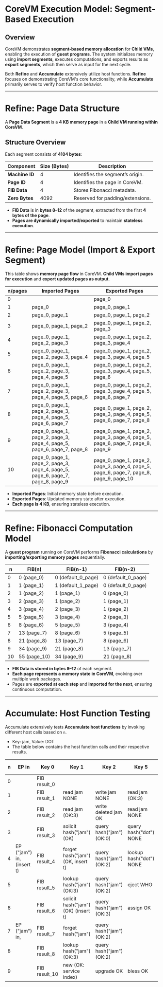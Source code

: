 # CoreVM Execution Model: Segment-Based Execution

## Overview

CoreVM demonstrates **segment-based memory allocation** for **Child VMs**, enabling the execution of **guest programs**. The system initializes memory using **import segments**, executes computations, and exports results as **export segments**, which then serve as input for the next cycle.

Both **Refine** and **Accumulate** extensively utilize host functions. **Refine** focuses on demonstrating CoreVM's core functionality, while **Accumulate** primarily serves to verify host function behavior.

---

# Refine: Page Data Structure

A **Page Data Segment** is a **4 KB memory page** in a **Child VM running within CoreVM**.

## Structure Overview

Each segment consists of **4104 bytes**:

| Component      | Size (Bytes) | Description                      |
| -------------- | ------------ | -------------------------------- |
| **Machine ID** | 4            | Identifies the segment’s origin. |
| **Page ID**    | 4            | Identifies the page in CoreVM.   |
| **FIB Data**   | 4            | Stores Fibonacci metadata.       |
| **Zero Bytes** | 4092         | Reserved for padding/extensions. |

- **FIB Data** is in **bytes 8–12** of the segment, extracted from the first **4 bytes of the page**.
- **Pages are dynamically imported/exported** to maintain **stateless execution**.

---

# Refine: Page Model (Import & Export Segment)

This table shows **memory page flow** in CoreVM. **Child VMs import pages for execution** and **export updated pages as output**.

| n/pages | Imported Pages                | Exported Pages                |
|---------|--------------------------------|--------------------------------|
| 0       |                                | page_0                         |
| 1       | page_0                         | page_0, page_1                 |
| 2       | page_0, page_1                 | page_0, page_1, page_2         |
| 3       | page_0, page_1, page_2         | page_0, page_1, page_2, page_3 |
| 4       | page_0, page_1, page_2, page_3 | page_0, page_1, page_2, page_3, page_4 |
| 5       | page_0, page_1, page_2, page_3, page_4 | page_0, page_1, page_2, page_3, page_4, page_5 |
| 6       | page_0, page_1, page_2, page_3, page_4, page_5 | page_0, page_1, page_2, page_3, page_4, page_5, page_6 |
| 7       | page_0, page_1, page_2, page_3, page_4, page_5, page_6 | page_0, page_1, page_2, page_3, page_4, page_5, page_6, page_7 |
| 8       | page_0, page_1, page_2, page_3, page_4, page_5, page_6, page_7 | page_0, page_1, page_2, page_3, page_4, page_5, page_6, page_7, page_8 |
| 9       | page_0, page_1, page_2, page_3, page_4, page_5, page_6, page_7, page_8 | page_0, page_1, page_2, page_3, page_4, page_5, page_6, page_7, page_8, page_9 |
| 10      | page_0, page_1, page_2, page_3, page_4, page_5, page_6, page_7, page_8, page_9 | page_0, page_1, page_2, page_3, page_4, page_5, page_6, page_7, page_8, page_9, page_10 |

- **Imported Pages**: Initial memory state before execution.
- **Exported Pages**: Updated memory state after execution.
- **Each page is 4 KB**, ensuring stateless execution.

---

# Refine: Fibonacci Computation Model

A **guest program** running on CoreVM performs **Fibonacci calculations** by **importing/exporting memory pages** sequentially.

| n  | FIB(n)        | FIB(n-1)              | FIB(n-2)              |
| -- | ------------- | --------------------- | --------------------- |
| 0  | 0  (page\_0)  | 0  (default\_0\_page) | 0  (default\_0\_page) |
| 1  | 1  (page\_1)  | 1  (default\_1\_page) | 0  (default\_0\_page) |
| 2  | 1  (page\_2)  | 1  (page\_1)          | 0  (page\_0)          |
| 3  | 2  (page\_3)  | 1  (page\_2)          | 1  (page\_1)          |
| 4  | 3  (page\_4)  | 2  (page\_3)          | 1  (page\_2)          |
| 5  | 5  (page\_5)  | 3  (page\_4)          | 2  (page\_3)          |
| 6  | 8  (page\_6)  | 5  (page\_5)          | 3  (page\_4)          |
| 7  | 13 (page\_7)  | 8  (page\_6)          | 5  (page\_5)          |
| 8  | 21 (page\_8)  | 13 (page\_7)          | 8  (page\_6)          |
| 9  | 34 (page\_9)  | 21 (page\_8)          | 13 (page\_7)          |
| 10 | 55 (page\_10) | 34 (page\_9)          | 21 (page\_8)          |

- **FIB Data is stored in bytes 8–12** of each segment.
- **Each page represents a memory state in CoreVM**, evolving over multiple work packages.
- Pages are **exported at each step** and **imported for the next**, ensuring continuous computation.

---

# Accumulate: Host Function Testing

Accumulate extensively tests **Accumulate host functions** by invoking different host calls based on `n`.

- Key: jam, Value: DOT
- The table below contains the host function calls and their respective results.


| n  | EP in                | Key 0                              | Key 1                                  | Key 2                          | Key 5                      | Key 6                        | Key 7 | Key 8       | Key 9       |
|----|----------------------|-----------------------------------|----------------------------------------|--------------------------------|----------------------------|------------------------------|------|------------|------------|
| 0  |                      | FIB result_0                      |                                        |                                |                            |                              |      | info result | gas result |
| 1  |                      | FIB result_1                      | read jam NONE                          | write jam NONE                 | read jam (OK:3)            | forget HUH                   |      | info result | gas result |
| 2  |                      | FIB result_2                      | read jam (OK:3)                        | write deleted jam OK           | read jam NONE              |                              |    | info result | gas result |
| 3  |                      | FIB result_3                      | solicit hash("jam") (OK)               | query hash("jam") (OK:0)       | query hash("dot") NONE     |                              | 45   | info result | gas result |
| 4  | EP ("jam") in, (insert t) | FIB result_4              | forget hash("jam") (OK, insert t)      | query hash("jam") (OK:2)       | lookup hash("dot") NONE    | assign CORE                  |      | info result | gas result |
| 5  |                      | FIB result_5                      | lookup hash("jam") (OK:3)              | query hash("jam") (OK:2)       | eject WHO                 | bless WHO                    |      | info result | gas result |
| 6  |                      | FIB result_6                      | solicit hash("jam") (OK) (insert t)    | query hash("jam") (OK:3)       | assign OK                  |                              | 48   | info result | gas result |
| 7  | EP ("jam") in,       | FIB result_7                      | forget hash("jam")                     | query hash("jam") (OK:2)       |                            |                              |      | info result | gas result |
| 8  |                      | FIB result_8                      | lookup hash("jam") (OK:3)              | query hash("jam") (OK:2)       |                            |                              |      | info result | gas result |
| 9  |                      | FIB result_10                   | new (OK: service index)                | upgrade OK                     | bless OK                   |                              |  51    | info result | gas result |


